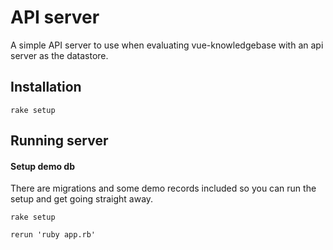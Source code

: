 # API server

A simple API server to use when evaluating vue-knowledgebase with an api server as the datastore.

## Installation

```
rake setup
```

## Running server

#### Setup demo db

There are migrations and some demo records included so you can run the setup and get going straight away.

```
rake setup
```

```
rerun 'ruby app.rb'
```
